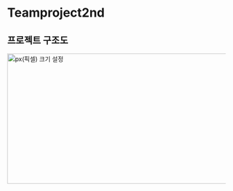 # Teamproject2nd

## 프로젝트 구조도
<img src="https://github.com/Quence1151/Teamproject2nd/blob/main/doc/img/%ED%94%84%EB%A1%9C%EC%A0%9D%ED%8A%B8%20%EA%B5%AC%EC%A1%B0%EB%8F%84(ver.0).png" width="1100px" height="300px" title="px(픽셀) 크기 설정"></img><br/>
